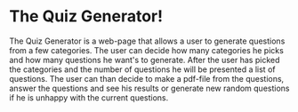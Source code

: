 The Quiz Generator!
===================

The Quiz Generator is a web-page that allows a user to generate questions from a few categories. The user can decide how many categories he picks and how many questions he want's to generate.
After the user has picked the categories and the number of questions he will be presented a list of questions. The user can than decide to make a pdf-file from the questions, answer the questions and see his results or generate new random questions if he is unhappy with the current questions.